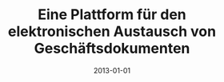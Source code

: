 ---
abstract: ''
authors:
- Christian Huemer
- Philipp Liegl
- Marco Zapletal
date: '2013-01-01'
featured: false
links:
- name: Publik
  url: https://publik.tuwien.ac.at/showentry.php?ID=216959&lang=1
publication_types:
- '6'
publishDate: '2013-01-01'
title: Eine Plattform für den elektronischen Austausch von Geschäftsdokumenten
url_pdf: ''
---